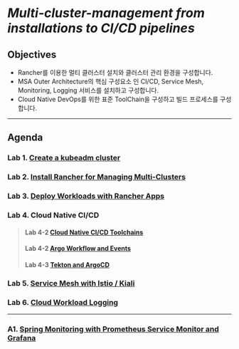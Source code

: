 
# *Multi-cluster-management from installations to CI/CD pipelines*

## Objectives
- Rancher를 이용한 멀티 클러스터 설치와 클러스터 관리 환경을 구성합니다.
- MSA Outer Architecture의 핵심 구성요소 인  CI/CD, Service Mesh, Monitoring, Logging 서비스를 설치하고 구성합니다.
- Cloud Native DevOps를 위한 표준 ToolChain을 구성하고 빌드 프로세스를 구성합니다.

---

## Agenda  

### Lab 1. [Create a kubeadm cluster](./docs/Lab1-create-kubeadm-cluster.md) 
### Lab 2. [Install Rancher for Managing Multi-Clusters](./docs/Lab2-install-rancher-for-managing-multi-clusters.md)
### Lab 3. [Deploy Workloads with Rancher Apps](./docs/Lab3-deploy-workloads-with-rancher-apps.md)
### Lab 4. Cloud Native CI/CD
> #### Lab 4-2 [Cloud Native CI/CD Toolchains](./docs/Lab4-1-cloud-native-ci-cd-toolchains.md)
> #### Lab 4-2 [Argo Workflow and Events](./docs/Lab4-2-argo-workflow-events.md)
> #### Lab 4-3 [Tekton and ArgoCD](./docs/Lab4-3-cloud-native-cicd-with-tekton-argocd.md)
### Lab 5. [Service Mesh with Istio / Kiali](./docs/Lab5-service-mesh-with-istio.md)
### Lab 6. [Cloud Workload Logging](./docs/Lab6-cloud-workload-logging.md)
---
### A1. [Spring Monitoring with Prometheus Service Monitor and Grafana](./docs/A1-spring-monitoring-with-prometheus-grafana.md)
